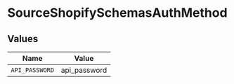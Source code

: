 # SourceShopifySchemasAuthMethod


## Values

| Name           | Value          |
| -------------- | -------------- |
| `API_PASSWORD` | api_password   |